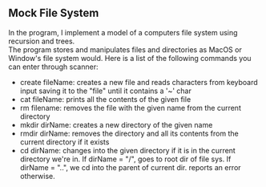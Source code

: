 Mock File System
---
In the program, I implement a model of a computers file system using recursion and trees.   
The program stores and manipulates files and directories as MacOS or Window's file system would.
Here is a list of the following commands you can enter through scanner:  
- create fileName: creates a new file and reads characters from keyboard input saving it to the "file" until it contains a '~' char
- cat fileName: prints all the contents of the given file
- rm filename: removes the file with the given name from the current directory
- mkdir dirName: creates a new directory of the given name
- rmdir dirName: removes the directory and all its contents from the current directory if it exists
- cd dirName: changes into the given directory if it is in the current directory we're in. If dirName = "/", goes to root dir of file sys.  If dirName = "..", we cd into the parent of current dir.  reports an error otherwise.
